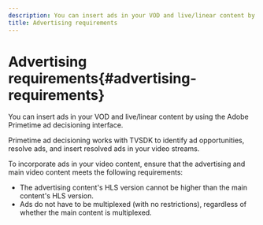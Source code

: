 ```yaml
---
description: You can insert ads in your VOD and live/linear content by using the Adobe Primetime ad decisioning interface.
title: Advertising requirements
---
```


# Advertising requirements{#advertising-requirements}

You can insert ads in your VOD and live/linear content by using the Adobe Primetime ad decisioning interface.

Primetime ad decisioning works with TVSDK to identify ad opportunities, resolve ads, and insert resolved ads in your video streams.

To incorporate ads in your video content, ensure that the advertising and main video content meets the following requirements:

* The advertising content's HLS version cannot be higher than the main content's HLS version. 
* Ads do not have to be multiplexed (with no restrictions), regardless of whether the main content is multiplexed.

